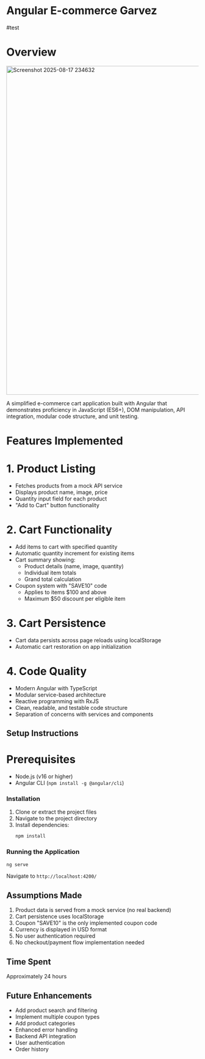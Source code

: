 # Angular E-commerce Garvez
#test

# Overview
<img width="1901" height="862" alt="Screenshot 2025-08-17 234632" src="https://github.com/user-attachments/assets/a2a2efc3-c3e0-4e57-ad6d-1221bf92adbb" />

A simplified e-commerce cart application built with Angular that demonstrates proficiency in JavaScript (ES6+), DOM manipulation, API integration, modular code structure, and unit testing.

# Features Implemented

# 1. Product Listing
- Fetches products from a mock API service
- Displays product name, image, price
- Quantity input field for each product
- "Add to Cart" button functionality

# 2. Cart Functionality
- Add items to cart with specified quantity
- Automatic quantity increment for existing items
- Cart summary showing:
  - Product details (name, image, quantity)
  - Individual item totals
  - Grand total calculation
- Coupon system with "SAVE10" code
  - Applies to items $100 and above
  - Maximum $50 discount per eligible item

# 3. Cart Persistence
- Cart data persists across page reloads using localStorage
- Automatic cart restoration on app initialization

# 4. Code Quality
- Modern Angular with TypeScript
- Modular service-based architecture
- Reactive programming with RxJS
- Clean, readable, and testable code structure
- Separation of concerns with services and components

## Setup Instructions
# Prerequisites
- Node.js (v16 or higher)
- Angular CLI (`npm install -g @angular/cli`)

### Installation
1. Clone or extract the project files
2. Navigate to the project directory
3. Install dependencies:
   ```bash
   npm install
   ```

### Running the Application
```bash
ng serve
```
Navigate to `http://localhost:4200/`


## Assumptions Made
1. Product data is served from a mock service (no real backend)
2. Cart persistence uses localStorage 
3. Coupon "SAVE10" is the only implemented coupon code
4. Currency is displayed in USD format
5. No user authentication required
6. No checkout/payment flow implementation needed


## Time Spent
Approximately 24 hours

## Future Enhancements
- Add product search and filtering
- Implement multiple coupon types
- Add product categories
- Enhanced error handling
- Backend API integration
- User authentication
- Order history

